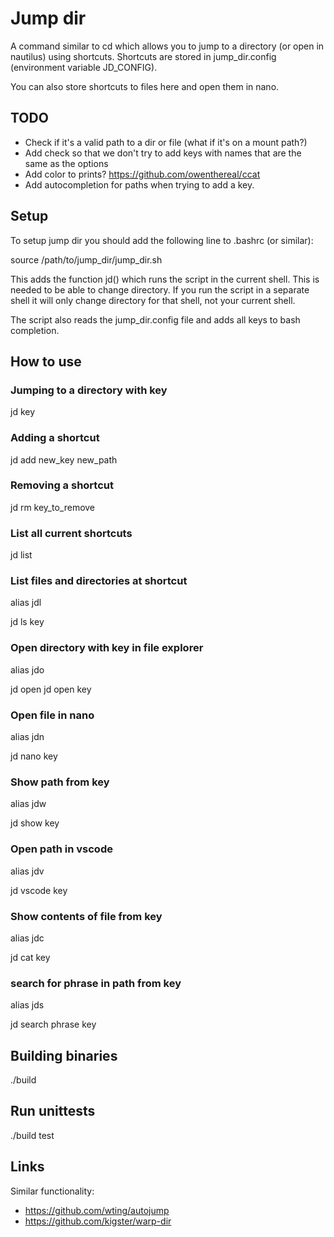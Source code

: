 # Jump dir

A command similar to cd which allows you to jump to a directory (or open in nautilus) using shortcuts.
Shortcuts are stored in jump_dir.config (environment variable JD_CONFIG).

You can also store shortcuts to files here and open them in nano.

## TODO

* Check if it's a valid path to a dir or file (what if it's on a mount path?)
* Add check so that we don't try to add keys with names that are the same as the options
* Add color to prints? https://github.com/owenthereal/ccat
* Add autocompletion for paths when trying to add a key.

## Setup

To setup jump dir you should add the following line to .bashrc (or similar):

source /path/to/jump_dir/jump_dir.sh

This adds the function jd() which runs the script in the current shell. This is needed to be able to change directory. If you run the script in a separate shell it will only change directory for that shell, not your current shell.

The script also reads the jump_dir.config file and adds all keys to bash completion.


## How to use

### Jumping to a directory with key

jd key

### Adding a shortcut

jd add new_key new_path

### Removing a shortcut

jd rm key_to_remove

### List all current shortcuts

jd list

### List files and directories at shortcut

alias jdl

jd ls key

### Open directory with key in file explorer

alias jdo

jd open
jd open key

### Open file in nano

alias jdn

jd nano key

### Show path from key

alias jdw

jd show key

### Open path in vscode

alias jdv

jd vscode key

### Show contents of file from key

alias jdc

jd cat key

### search for phrase in path from key

alias jds

jd search phrase key


## Building binaries

./build

## Run unittests

./build test

## Links

Similar functionality:
* https://github.com/wting/autojump
* https://github.com/kigster/warp-dir

